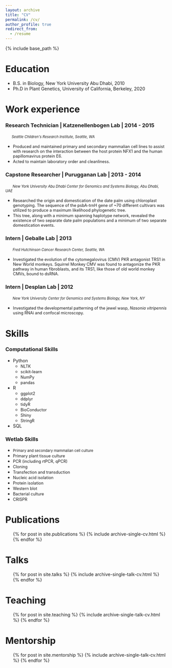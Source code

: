 ```yaml
---
layout: archive
title: "CV"
permalink: /cv/
author_profile: true
redirect_from:
  - /resume
---
```


{% include base_path %}



Education
======
  * B.S. in Biology, New York University Abu Dhabi, 2010
  * Ph.D in Plant Genetics, University of California, Berkeley, 2020
  

Work experience
======

### Research Technician | Katzenellenbogen Lab | 2014 - 2015

   &nbsp;&nbsp;&nbsp;&nbsp;&nbsp;<span style="font-size:0.8em; font-style:italic">Seattle Children's Research Institute, Seattle, WA</span>
   
   - <span style="font-size:0.9em;">Produced and maintained primary and secondary mammalian cell lines to assist with research on the interaction between the host protein NFX1 and the human papillomavirus protein E6.</span>
   - <span style="font-size:0.9em;"> Acted to maintain laboratory order and cleanliness.</span>

### Capstone Researcher | Purugganan Lab | 2013 - 2014
  &nbsp;&nbsp;&nbsp;&nbsp;&nbsp;<span style="font-size:0.8em; font-style:italic"> New York University Abu Dhabi Center for Genomics and Systems Biology, Abu Dhabi, UAE</span>
  * <span style="font-size:0.9em;">Researched the origin and domestication of the date palm using chloroplast genotyping. The sequence of the psbA-trnH gene of ~70 different cultivars was utilized to produce a maximum likelihood phylogenetic tree.</span>
  * <span style="font-size:0.9em;">This tree, along with a minimum spanning haplotype network, revealed the existence of two separate date palm populations and a minimum of two separate domestication events.</span>
 
### Intern | Geballe Lab | 2013
  &nbsp;&nbsp;&nbsp;&nbsp;&nbsp;<span style="font-size:0.8em; font-style:italic"> Fred Hutchinson Cancer Research Center, Seattle, WA</span>
  * <span style="font-size:0.9em;">Investigated the evolution of the cytomegalovirus (CMV) PKR antagonist TRS1 in New World monkeys. Squirrel Monkey CMV was found to antagonize the PKR pathway in human fibroblasts, and its TRS1, like those of old world monkey CMVs, bound to dsRNA.</span>

### Intern | Desplan Lab | 2012
  &nbsp;&nbsp;&nbsp;&nbsp;&nbsp;<span style="font-size:0.8em; font-style:italic"> New York University Center for Genomics and Systems Biology, New York, NY</span>
  * <span style="font-size:0.9em;">Investigated the developmental patterning of the jewel wasp, <i>Nasonia vitripennis</i> using RNAi and confocal microscopy. </span>


  
Skills
======

### Computational Skills
* Python
  * <span style="font-size:0.9em;">NLTK</span>
  * <span style="font-size:0.9em;">scikit-learn</span>
  * <span style="font-size:0.9em;">NumPy</span>
  * <span style="font-size:0.9em;">pandas</span>
* R
  * <span style="font-size:0.9em;">ggplot2</span>
  * <span style="font-size:0.9em;">ddplyr</span>
  * <span style="font-size:0.9em;">tidyR</span>
  * <span style="font-size:0.9em;">BioConductor</span>
  * <span style="font-size:0.9em;">Shiny</span>
  * <span style="font-size:0.9em;">StringR </span>
* SQL

### Wetlab Skills
 * <span style="font-size:0.9em;"><span style="font-size:0.9em;">Primary and secondary mammalian cell culture</span>
 * <span style="font-size:0.9em;">Primary plant tissue culture</span>
 * <span style="font-size:0.9em;">PCR (including rtPCR, qPCR)</span>
 * <span style="font-size:0.9em;">Cloning </span>
 * <span style="font-size:0.9em;">Transfection and transduction</span> 
 * <span style="font-size:0.9em;">Nucleic acid isolation</span>
 * <span style="font-size:0.9em;">Protein isolation</span>
 * <span style="font-size:0.9em;">Western blot </span>
 * <span style="font-size:0.9em;">Bacterial culture</span>
 * <span style="font-size:0.9em;">CRISPR</span>

Publications
======
  <ul>{% for post in site.publications %}
    {% include archive-single-cv.html %}
  {% endfor %}</ul>
  
Talks
======
  <ul>{% for post in site.talks %}
    {% include archive-single-talk-cv.html %}
  {% endfor %}</ul>
  
Teaching
======
  <ul>{% for post in site.teaching %}
    {% include archive-single-talk-cv.html %}
  {% endfor %}</ul>
  
Mentorship
======
  <ul>{% for post in site.mentorship %}
    {% include archive-single-talk-cv.html %}
  {% endfor %}</ul>
